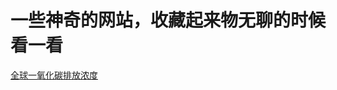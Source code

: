 # 一些神奇的网站，收藏起来物无聊的时候看一看

[全球一氧化碳排放浓度](https://www.windy.com/pt/-Concentra%C3%A7%C3%A3o-de-CO-cosc?cosc,40.089,81.504,3,p:off)

